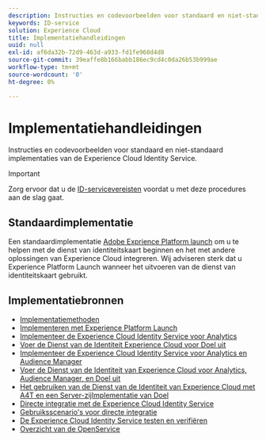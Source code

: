 ```yaml
---
description: Instructies en codevoorbeelden voor standaard en niet-standaard implementaties van de Experience Cloud Identity Service.
keywords: ID-service
solution: Experience Cloud
title: Implementatiehandleidingen
uuid: null
exl-id: af6da32b-72d9-463d-a933-fd1fe960d4d8
source-git-commit: 39eaffe8b166babb186ec9cd4c0da26b53b999ae
workflow-type: tm+mt
source-wordcount: '0'
ht-degree: 0%

---
```


# Implementatiehandleidingen

Instructies en codevoorbeelden voor standaard en niet-standaard implementaties van de Experience Cloud Identity Service.

>[!IMPORTANT]
>
>Zorg ervoor dat u de [ID-servicevereisten](../reference/requirements.md) voordat u met deze procedures aan de slag gaat.

## Standaardimplementatie

Een standaardimplementatie [Adobe Exprience Platform launch](https://experienceleague.adobe.com/docs/experience-platform/tags/home.html?lang=nl) om u te helpen met de dienst van identiteitskaart beginnen en het met andere oplossingen van Experience Cloud integreren. Wij adviseren sterk dat u Experience Platform Launch wanneer het uitvoeren van de dienst van identiteitskaart gebruikt.

## Implementatiebronnen

* [Implementatiemethoden](implementation-methods.md)
* [Implementeren met Experience Platform Launch](ecid-implement-with-launch.md)
* [Implementeer de Experience Cloud Identity Service voor Analytics](setup-analytics.md)
* [Voer de Dienst van de Identiteit Experience Cloud voor Doel uit](setup-target.md)
* [Implementeer de Experience Cloud Identity Service voor Analytics en Audience Manager](setup-aam-analytics.md)
* [Voer de Dienst van de Identiteit van Experience Cloud voor Analytics, Audience Manager, en Doel uit](setup-aam-analytics-target.md)
* [Het gebruiken van de Dienst van de Identiteit van Experience Cloud met A4T en een Server-zijImplementatie van Doel](ecid-a4t-target.md)
* [Directe integratie met de Experience Cloud Identity Service](direct-integration.md)
* [Gebruiksscenario&#39;s voor directe integratie](direct-integration-examples.md)
* [De Experience Cloud Identity Service testen en verifiëren](test-verify.md)
* [Overzicht van de OpenService](opt-in-service/optin-overview.md)
